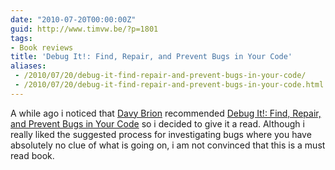 ```yaml
---
date: "2010-07-20T00:00:00Z"
guid: http://www.timvw.be/?p=1801
tags:
- Book reviews
title: 'Debug It!: Find, Repair, and Prevent Bugs in Your Code'
aliases:
 - /2010/07/20/debug-it-find-repair-and-prevent-bugs-in-your-code/
 - /2010/07/20/debug-it-find-repair-and-prevent-bugs-in-your-code.html
---
```

A while ago i noticed that [Davy Brion](http://davybrion.com/blog/2010/01/highly-recommended-book-debug-it/) recommended [Debug It!: Find, Repair, and Prevent Bugs in Your Code](http://pragprog.com/titles/pbdp/debug-it) so i decided to give it a read. Although i really liked the suggested process for investigating bugs where you have absolutely no clue of what is going on, i am not convinced that this is a must read book.
